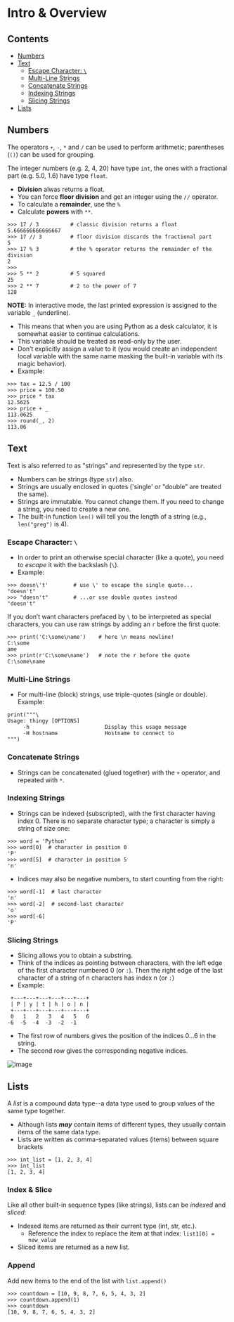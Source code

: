 # Intro & Overview

## Contents
- [Numbers](#numbers)
- [Text](#text)
  - [Escape Character: `\`](#escape-character-)
  - [Multi-Line Strings](#multi-line-strings)
  - [Concatenate Strings](#concatenate-strings)
  - [Indexing Strings](#indexing-strings)
  - [Slicing Strings](#slicing-strings)
- [Lists](#lists)

## 

## Numbers

The operators `+`, `-`, `*` and `/` can be used to perform arithmetic; parentheses (`()`) can be used for grouping. 

The integer numbers (e.g. 2, 4, 20) have type `int`, the ones with a fractional part (e.g. 5.0, 1.6) have type `float`. 
- **Division** alwas returns a float.
- You can force **floor division** and get an integer using the `//` operator.
- To calculate a **remainder**, use the `%`
- Calculate **powers** with `**`.

```
>>> 17 / 3          # classic division returns a float
5.666666666666667
>>> 17 // 3         # floor division discards the fractional part
5
>>> 17 % 3          # the % operator returns the remainder of the division
2
>>> 
>>> 5 ** 2          # 5 squared
25
>>> 2 ** 7          # 2 to the power of 7
128
```

**NOTE:** In interactive mode, the last printed expression is assigned to the variable `_` (underline).
- This means that when you are using Python as a desk calculator, it is somewhat easier to continue calculations.
- This variable should be treated as read-only by the user. 
- Don’t explicitly assign a value to it (you would create an independent local variable with the same name masking the built-in variable with its magic behavior).
- Example:

```
>>> tax = 12.5 / 100
>>> price = 100.50
>>> price * tax
12.5625
>>> price + _
113.0625
>>> round(_, 2)
113.06
```

## Text 

Text is also referred to as "strings" and represented by the type `str`.
- Numbers can be strings (type `str`) also.
- Strings are usually enclosed in quotes ('single' or "double" are treated the same).
- Strings are immutable. You cannot change them. If you need to change a string, you need to create a new one.
- The built-in function `len()` will tell you the length of a string (e.g., `len("greg")` is 4).

### Escape Character: `\`
- In order to print an otherwise special character (like a quote), you need to *escape* it with the backslash (`\`).
- Example:
```
>>> doesn\'t'        # use \' to escape the single quote...
"doesn't"
>>> "doesn't"        # ...or use double quotes instead
"doesn't"
```

If you don’t want characters prefaced by `\` to be interpreted as special characters, you can use raw strings by adding an `r` before the first quote:
```
>>> print('C:\some\name')    # here \n means newline!
C:\some
ame
>>> print(r'C:\some\name')   # note the r before the quote
C:\some\name
```

### Multi-Line Strings
- For multi-line (block) strings, use triple-quotes (single or double). Example:
```
print("""\
Usage: thingy [OPTIONS]
     -h                        Display this usage message
     -H hostname               Hostname to connect to
""")
```

### Concatenate Strings
- Strings can be concatenated (glued together) with the `+` operator, and repeated with `*`.

### Indexing Strings
- Strings can be indexed (subscripted), with the first character having index 0. There is no separate character type; a character is simply a string of size one:
```
>>> word = 'Python'
>>> word[0]  # character in position 0
'P'
>>> word[5]  # character in position 5
'n'
```
- Indices may also be negative numbers, to start counting from the right:
```
>>> word[-1]  # last character
'n'
>>> word[-2]  # second-last character
'o'
>>> word[-6]
'P'
```

### Slicing Strings
- Slicing allows you to obtain a substring.
- Think of the indices as pointing between characters, with the left edge of the first character numbered 0 (or `:`). Then the right edge of the last character of a string of n characters has index n (or `:`)
- Example:
```
 +---+---+---+---+---+---+
 | P | y | t | h | o | n |
 +---+---+---+---+---+---+
 0   1   2   3   4   5   6
-6  -5  -4  -3  -2  -1
```
- The first row of numbers gives the position of the indices 0...6 in the string.
- The second row gives the corresponding negative indices.

![image](https://github.com/user-attachments/assets/575c8d54-ca9b-4df3-8437-ce1135321595)

## Lists

A *list* is a compound data type--a data type used to group values of the same type together.
- Although lists ***may*** contain items of different types, they usually contain items of the same data type.
- Lists are written as comma-separated values (items) between square brackets

```
>>> int_list = [1, 2, 3, 4]
>>> int_list
[1, 2, 3, 4]
```

### Index & Slice
Like all other built-in sequence types (like strings), lists can be *indexed* and *sliced*: 
- Indexed items are returned as their current type (int, str, etc.).
  - Reference the index to replace the item at that index: `list1[0] = new_value`
- Sliced items are returned as a new list.

### Append
Add new items to the end of the list with `list.append()`
```
>>> countdown = [10, 9, 8, 7, 6, 5, 4, 3, 2]
>>> countdown.append(1)
>>> countdown
[10, 9, 8, 7, 6, 5, 4, 3, 2]
```



